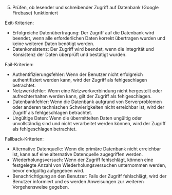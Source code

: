 5. Prüfen, ob lesender und schreibender Zugriff auf Datenbank (Google Firebase) funktioniert

Exit-Kriterien:

- Erfolgreiche Datenübertragung: Der Zugriff auf die Datenbank wird beendet, wenn alle erforderlichen Daten korrekt übertragen wurden und keine weiteren Daten benötigt werden.
- Datenkonsistenz: Der Zugriff wird beendet, wenn die Integrität und Konsistenz der Daten überprüft und bestätigt wurden.

Fail-Kriterien:

- Authentifizierungsfehler: Wenn der Benutzer nicht erfolgreich authentifiziert werden kann, wird der Zugriff als fehlgeschlagen betrachtet.
- Netzwerkfehler: Wenn eine Netzwerkverbindung nicht hergestellt oder aufrechterhalten werden kann, gilt der Zugriff als fehlgeschlagen.
- Datenbankfehler: Wenn die Datenbank aufgrund von Serverproblemen oder anderen technischen Schwierigkeiten nicht erreichbar ist, wird der Zugriff als fehlgeschlagen betrachtet.
- Ungültige Daten: Wenn die übermittelten Daten ungültig oder unvollständig sind und nicht verarbeitet werden können, wird der Zugriff als fehlgeschlagen betrachtet.

Fallback-Kriterien:

- Alternative Datenquelle: Wenn die primäre Datenbank nicht erreichbar ist, kann auf eine alternative Datenquelle zugegriffen werden.
- Wiederholungsversuch: Wenn der Zugriff fehlschlägt, können eine festgelegte Anzahl von Wiederholungsversuchen unternommen werden, bevor endgültig aufgegeben wird.
- Benachrichtigung an den Benutzer: Falls der Zugriff fehlschlägt, wird der Benutzer informiert und es werden Anweisungen zur weiteren Vorgehensweise gegeben.
